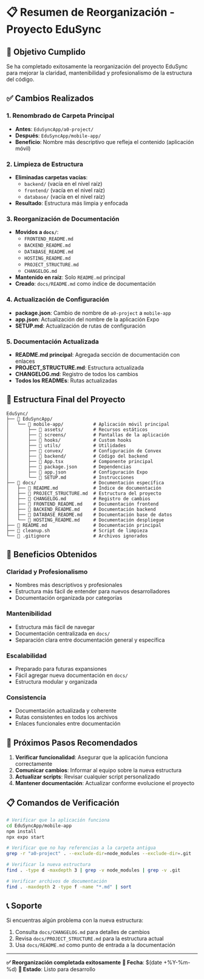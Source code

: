 # 📋 Resumen de Reorganización - Proyecto EduSync

## 🎯 Objetivo Cumplido

Se ha completado exitosamente la reorganización del proyecto EduSync para mejorar la claridad, mantenibilidad y profesionalismo de la estructura del código.

## ✅ Cambios Realizados

### 1. **Renombrado de Carpeta Principal**
- **Antes**: `EduSyncApp/a0-project/`
- **Después**: `EduSyncApp/mobile-app/`
- **Beneficio**: Nombre más descriptivo que refleja el contenido (aplicación móvil)

### 2. **Limpieza de Estructura**
- **Eliminadas carpetas vacías**:
  - `backend/` (vacía en el nivel raíz)
  - `frontend/` (vacía en el nivel raíz)
  - `database/` (vacía en el nivel raíz)
- **Resultado**: Estructura más limpia y enfocada

### 3. **Reorganización de Documentación**
- **Movidos a `docs/`**:
  - `FRONTEND_README.md`
  - `BACKEND_README.md`
  - `DATABASE_README.md`
  - `HOSTING_README.md`
  - `PROJECT_STRUCTURE.md`
  - `CHANGELOG.md`
- **Mantenido en raíz**: Solo `README.md` principal
- **Creado**: `docs/README.md` como índice de documentación

### 4. **Actualización de Configuración**
- **package.json**: Cambio de nombre de `a0-project` a `mobile-app`
- **app.json**: Actualización del nombre de la aplicación Expo
- **SETUP.md**: Actualización de rutas de configuración

### 5. **Documentación Actualizada**
- **README.md principal**: Agregada sección de documentación con enlaces
- **PROJECT_STRUCTURE.md**: Estructura actualizada
- **CHANGELOG.md**: Registro de todos los cambios
- **Todos los READMEs**: Rutas actualizadas

## 📁 Estructura Final del Proyecto

```
EduSync/
├── 📁 EduSyncApp/
│   └── 📁 mobile-app/           # Aplicación móvil principal
│       ├── 📁 assets/           # Recursos estáticos
│       ├── 📁 screens/          # Pantallas de la aplicación
│       ├── 📁 hooks/            # Custom hooks
│       ├── 📁 utils/            # Utilidades
│       ├── 📁 convex/           # Configuración de Convex
│       ├── 📁 backend/          # Código del backend
│       ├── 📄 App.tsx           # Componente principal
│       ├── 📄 package.json      # Dependencias
│       ├── 📄 app.json          # Configuración Expo
│       └── 📄 SETUP.md          # Instrucciones
├── 📁 docs/                     # Documentación específica
│   ├── 📄 README.md             # Índice de documentación
│   ├── 📄 PROJECT_STRUCTURE.md  # Estructura del proyecto
│   ├── 📄 CHANGELOG.md          # Registro de cambios
│   ├── 📄 FRONTEND_README.md    # Documentación frontend
│   ├── 📄 BACKEND_README.md     # Documentación backend
│   ├── 📄 DATABASE_README.md    # Documentación base de datos
│   └── 📄 HOSTING_README.md     # Documentación despliegue
├── 📄 README.md                 # Documentación principal
├── 📄 cleanup.sh                # Script de limpieza
└── 📄 .gitignore                # Archivos ignorados
```

## 🎯 Beneficios Obtenidos

### **Claridad y Profesionalismo**
- Nombres más descriptivos y profesionales
- Estructura más fácil de entender para nuevos desarrolladores
- Documentación organizada por categorías

### **Mantenibilidad**
- Estructura más fácil de navegar
- Documentación centralizada en `docs/`
- Separación clara entre documentación general y específica

### **Escalabilidad**
- Preparado para futuras expansiones
- Fácil agregar nueva documentación en `docs/`
- Estructura modular y organizada

### **Consistencia**
- Documentación actualizada y coherente
- Rutas consistentes en todos los archivos
- Enlaces funcionales entre documentación

## 🚀 Próximos Pasos Recomendados

1. **Verificar funcionalidad**: Asegurar que la aplicación funciona correctamente
2. **Comunicar cambios**: Informar al equipo sobre la nueva estructura
3. **Actualizar scripts**: Revisar cualquier script personalizado
4. **Mantener documentación**: Actualizar conforme evolucione el proyecto

## 📋 Comandos de Verificación

```bash
# Verificar que la aplicación funciona
cd EduSyncApp/mobile-app
npm install
npx expo start

# Verificar que no hay referencias a la carpeta antigua
grep -r "a0-project" . --exclude-dir=node_modules --exclude-dir=.git

# Verificar la nueva estructura
find . -type d -maxdepth 3 | grep -v node_modules | grep -v .git

# Verificar archivos de documentación
find . -maxdepth 2 -type f -name "*.md" | sort
```

## 📞 Soporte

Si encuentras algún problema con la nueva estructura:
1. Consulta `docs/CHANGELOG.md` para detalles de cambios
2. Revisa `docs/PROJECT_STRUCTURE.md` para la estructura actual
3. Usa `docs/README.md` como punto de entrada a la documentación

---

**✅ Reorganización completada exitosamente**
**📅 Fecha**: $(date +%Y-%m-%d)
**🎯 Estado**: Listo para desarrollo 